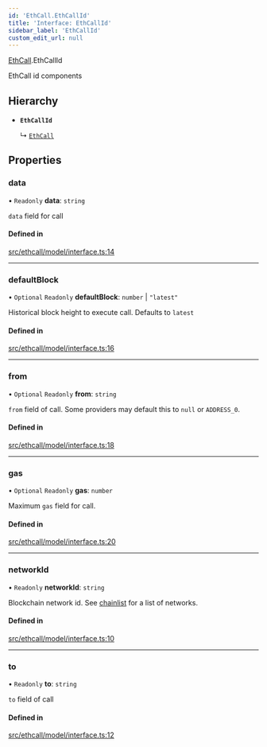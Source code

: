 ```yaml
---
id: 'EthCall.EthCallId'
title: 'Interface: EthCallId'
sidebar_label: 'EthCallId'
custom_edit_url: null
---
```


[EthCall](../namespaces/EthCall.md).EthCallId

EthCall id components

## Hierarchy

-   **`EthCallId`**

    ↳ [`EthCall`](EthCall.EthCall-1.md)

## Properties

### data

• `Readonly` **data**: `string`

`data` field for call

#### Defined in

[src/ethcall/model/interface.ts:14](https://github.com/leovigna/web3-redux/blob/cff01f0/src/ethcall/model/interface.ts#L14)

---

### defaultBlock

• `Optional` `Readonly` **defaultBlock**: `number` \| `"latest"`

Historical block height to execute call. Defaults to `latest`

#### Defined in

[src/ethcall/model/interface.ts:16](https://github.com/leovigna/web3-redux/blob/cff01f0/src/ethcall/model/interface.ts#L16)

---

### from

• `Optional` `Readonly` **from**: `string`

`from` field of call. Some providers may default this to `null` or `ADDRESS_0`.

#### Defined in

[src/ethcall/model/interface.ts:18](https://github.com/leovigna/web3-redux/blob/cff01f0/src/ethcall/model/interface.ts#L18)

---

### gas

• `Optional` `Readonly` **gas**: `number`

Maximum `gas` field for call.

#### Defined in

[src/ethcall/model/interface.ts:20](https://github.com/leovigna/web3-redux/blob/cff01f0/src/ethcall/model/interface.ts#L20)

---

### networkId

• `Readonly` **networkId**: `string`

Blockchain network id.
See [chainlist](https://chainlist.org/) for a list of networks.

#### Defined in

[src/ethcall/model/interface.ts:10](https://github.com/leovigna/web3-redux/blob/cff01f0/src/ethcall/model/interface.ts#L10)

---

### to

• `Readonly` **to**: `string`

`to` field of call

#### Defined in

[src/ethcall/model/interface.ts:12](https://github.com/leovigna/web3-redux/blob/cff01f0/src/ethcall/model/interface.ts#L12)
